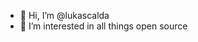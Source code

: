 - 👋 Hi, I’m @lukascalda
- 👀 I’m interested in all things open source


<!---
lukascalda/lukascalda is a ✨ special ✨ repository because its `README.md` (this file) appears on your GitHub profile.
You can click the Preview link to take a look at your changes.
--->
